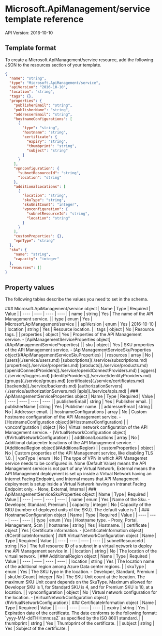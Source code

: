 # Microsoft.ApiManagement/service template reference
API Version: 2016-10-10
## Template format

To create a Microsoft.ApiManagement/service resource, add the following JSON to the resources section of your template.

```json
{
  "name": "string",
  "type": "Microsoft.ApiManagement/service",
  "apiVersion": "2016-10-10",
  "location": "string",
  "tags": {},
  "properties": {
    "publisherEmail": "string",
    "publisherName": "string",
    "addresserEmail": "string",
    "hostnameConfigurations": [
      {
        "type": "string",
        "hostname": "string",
        "certificate": {
          "expiry": "string",
          "thumbprint": "string",
          "subject": "string"
        }
      }
    ],
    "vpnconfiguration": {
      "subnetResourceId": "string",
      "location": "string"
    },
    "additionalLocations": [
      {
        "location": "string",
        "skuType": "string",
        "skuUnitCount": "integer",
        "vpnconfiguration": {
          "subnetResourceId": "string",
          "location": "string"
        }
      }
    ],
    "customProperties": {},
    "vpnType": "string"
  },
  "sku": {
    "name": "string",
    "capacity": "integer"
  },
  "resources": []
}
```
## Property values

The following tables describe the values you need to set in the schema.

<a id="Microsoft.ApiManagement/service" />
### Microsoft.ApiManagement/service object
|  Name | Type | Required | Value |
|  ---- | ---- | ---- | ---- |
|  name | string | Yes | The name of the API Management service. |
|  type | enum | Yes | Microsoft.ApiManagement/service |
|  apiVersion | enum | Yes | 2016-10-10 |
|  location | string | Yes | Resource location. |
|  tags | object | No | Resource tags. |
|  properties | object | Yes | Properties of the API Management service. - [ApiManagementServiceProperties object](#ApiManagementServiceProperties) |
|  sku | object | Yes | SKU properties of the API Management service. - [ApiManagementServiceSkuProperties object](#ApiManagementServiceSkuProperties) |
|  resources | array | No | [users](./service/users.md) [subscriptions](./service/subscriptions.md) [properties](./service/properties.md) [products](./service/products.md) [openidConnectProviders](./service/openidConnectProviders.md) [loggers](./service/loggers.md) [identityProviders](./service/identityProviders.md) [groups](./service/groups.md) [certificates](./service/certificates.md) [backends](./service/backends.md) [authorizationServers](./service/authorizationServers.md) [apis](./service/apis.md) |


<a id="ApiManagementServiceProperties" />
### ApiManagementServiceProperties object
|  Name | Type | Required | Value |
|  ---- | ---- | ---- | ---- |
|  publisherEmail | string | Yes | Publisher email. |
|  publisherName | string | Yes | Publisher name. |
|  addresserEmail | string | No | Addresser email. |
|  hostnameConfigurations | array | No | Custom hostname configuration of the API Management service. - [HostnameConfiguration object](#HostnameConfiguration) |
|  vpnconfiguration | object | No | Virtual network configuration of the API Management service. - [VirtualNetworkConfiguration object](#VirtualNetworkConfiguration) |
|  additionalLocations | array | No | Additional datacenter locations of the API Management service. - [AdditionalRegion object](#AdditionalRegion) |
|  customProperties | object | No | Custom properties of the API Management service, like disabling TLS 1.0. |
|  vpnType | enum | No | The type of VPN in which API Managemet service needs to be configured in. None (Default Value) means the API Management service is not part of any Virtual Network, External means the API Management deployment is set up inside a Virtual Network having an Internet Facing Endpoint, and Internal means that API Management deployment is setup inside a Virtual Network having an Intranet Facing Endpoint only. - None, External, Internal |


<a id="ApiManagementServiceSkuProperties" />
### ApiManagementServiceSkuProperties object
|  Name | Type | Required | Value |
|  ---- | ---- | ---- | ---- |
|  name | enum | Yes | Name of the Sku. - Developer, Standard, Premium |
|  capacity | integer | No | Capacity of the SKU (number of deployed units of the SKU). The default value is 1. |


<a id="HostnameConfiguration" />
### HostnameConfiguration object
|  Name | Type | Required | Value |
|  ---- | ---- | ---- | ---- |
|  type | enum | Yes | Hostname type. - Proxy, Portal, Management, Scm |
|  hostname | string | Yes | Hostname. |
|  certificate | object | Yes | Certificate information. - [CertificateInformation object](#CertificateInformation) |


<a id="VirtualNetworkConfiguration" />
### VirtualNetworkConfiguration object
|  Name | Type | Required | Value |
|  ---- | ---- | ---- | ---- |
|  subnetResourceId | string | No | The full resource ID of a subnet in a virtual network to deploy the API Management service in. |
|  location | string | No | The location of the virtual network. |


<a id="AdditionalRegion" />
### AdditionalRegion object
|  Name | Type | Required | Value |
|  ---- | ---- | ---- | ---- |
|  location | string | Yes | The location name of the additional region among Azure Data center regions. |
|  skuType | enum | Yes | The SKU type in the location. - Developer, Standard, Premium |
|  skuUnitCount | integer | No | The SKU Unit count at the location. The maximum SKU Unit count depends on the SkuType. Maximum allowed for Developer SKU is 1, for Standard SKU is 4, and for Premium SKU is 10, at a location. |
|  vpnconfiguration | object | No | Virtual network configuration for the location. - [VirtualNetworkConfiguration object](#VirtualNetworkConfiguration) |


<a id="CertificateInformation" />
### CertificateInformation object
|  Name | Type | Required | Value |
|  ---- | ---- | ---- | ---- |
|  expiry | string | Yes | Expiration date of the certificate. The date conforms to the following format: `yyyy-MM-ddTHH:mm:ssZ` as specified by the ISO 8601 standard. |
|  thumbprint | string | Yes | Thumbprint of the certificate. |
|  subject | string | Yes | Subject of the certificate. |

